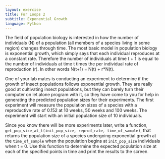 ```yaml
---
layout: exercise
title: For Loops 2
subtitle: Exponential Growth
language: Python
---
```


The field of population biology is interested in how the number of
individuals (N) of a population (all members of a species living in some
region) changes through time. The most basic model in population biology
is exponential growth, which simply says that each individual reproduces
at a constant rate. Therefore the number of individuals at time t + 1 is
equal to the number of individuals at time t times the per individual
rate of reproduction (r). In other words N(t+1) = N(t) + r\*N(t).

One of your lab mates is conducting an experiment to determine if the
growth of insect populations follows exponential growth. They are really
good at cultivating insect populations, but they can barely turn their
computer on let alone program with it, so they have come to you for help
in generating the predicted population sizes for their experiments. The
first experiment will measure the population sizes of a species with a
reproductive rate of 0.152 at 10 weeks, 50 weeks and 100 weeks. The
experiment will start with an initial population size of 10 individuals.

Since you know there will be more experiments later, write a function,
`get_pop_size_at_t(init_pop_size, reprod_rate,
time_of_sample)`, that returns the population size of a species
undergoing exponential growth at the `time_of_sample` when the
population begins at `init_pop_size` individuals when t = 0. Use
this function to determine the expected population size at each of the
specified points in time and print the results to the screen.
